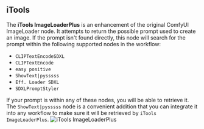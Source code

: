 ## iTools

The **iTools ImageLoaderPlus** is an enhancement of the original ComfyUI ImageLoader node. It attempts to return the possible prompt used to create an image. If the prompt isn't found directly, this node will search for the prompt within the following supported nodes in the workflow:

- `CLIPTextEncodeSDXL`
- `CLIPTextEncode`
- `easy positive`
- `ShowText|pysssss`
- `Eff. Loader SDXL`
- `SDXLPromptStyler`

If your prompt is within any of these nodes, you will be able to retrieve it. The `ShowText|pysssss` node is a convenient addition that you can integrate it into any workflow to make sure it will be retrieved by `iTools ImageLoaderPlus`.
![iTools ImageLoaderPlus](https://github.com/MohammadAboulEla/ComfyUI-iTools/blob/master/examples/Screenshot1.png)
